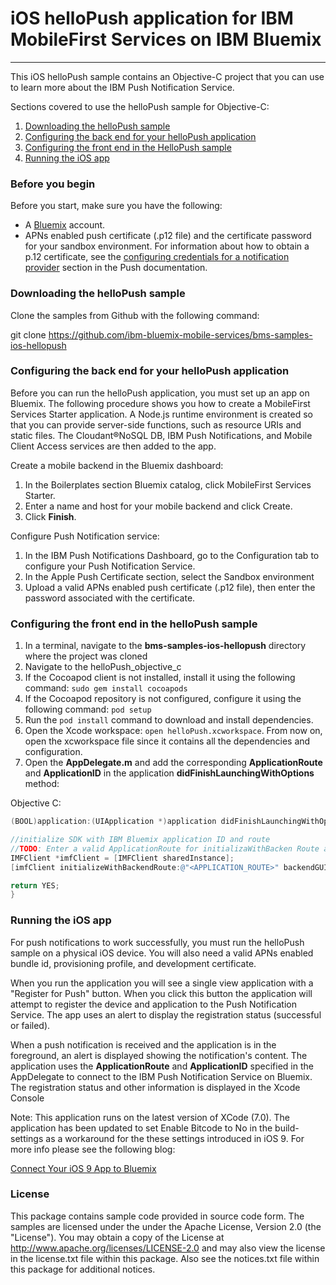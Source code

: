 # iOS helloPush application for IBM MobileFirst Services on IBM Bluemix
---
This iOS helloPush sample contains an Objective-C project that you can use to learn more about the IBM Push Notification Service. 

Sections covered to use the helloPush sample for Objective-C:

1. [Downloading the helloPush sample](#downloading)
2. [Configuring the back end for your helloPush application](#configuring-the-back-end-for-your-helloPush-application)
3. [Configuring the front end in the HelloPush sample](#configuring-the-front-end-in-the-HelloPush-sample)
4. [Running the iOS app](#running-the-iOS-app)


### Before you begin
Before you start, make sure you have the following:

- A [Bluemix](http://bluemix.net) account.
- APNs enabled push certificate (.p12 file) and the certificate password for your sandbox environment. For information about how to obtain a p.12 certificate, see the [configuring credentials for a notification provider](https://www.ng.bluemix.net/docs/services/mobilepush/index.html#push_provider) section in the Push documentation.

### Downloading the helloPush sample
Clone the samples from Github with the following command:

git clone https://github.com/ibm-bluemix-mobile-services/bms-samples-ios-hellopush

### Configuring the back end for your helloPush application
Before you can run the helloPush application, you must set up an app on Bluemix.  The following procedure shows you how to create a MobileFirst Services Starter application. A Node.js runtime environment is created so that you can provide server-side functions, such as resource URIs and static files. The Cloudant®NoSQL DB, IBM Push Notifications, and Mobile Client Access services are then added to the app.

Create a mobile backend in the  Bluemix dashboard:

1.	In the Boilerplates section Bluemix catalog, click MobileFirst Services Starter.
2.	Enter a name and host for your mobile backend and click Create.
3.	Click **Finish**.

Configure Push Notification service:

1.	In the IBM Push Notifications Dashboard, go to the Configuration tab to configure your Push Notification Service.  
2.  In the Apple Push Certificate section, select the Sandbox environment
3.   Upload a valid APNs enabled push certificate (.p12 file), then enter the password associated with the certificate.

### Configuring the front end in the helloPush sample
1. In a terminal, navigate to the **bms-samples-ios-hellopush** directory where the project was cloned
2. Navigate to the helloPush_objective_c 
3. If the Cocoapod client is not installed, install it using the following command: `sudo gem install cocoapods`
4.  If the Cocoapod repository is not configured, configure it using the following command: `pod setup`
5. Run the `pod install` command to download and install dependencies.
6. Open the Xcode workspace: `open helloPush.xcworkspace`. From now on, open the xcworkspace file since it contains all the dependencies and configuration.
7. Open the **AppDelegate.m** and add the corresponding **ApplicationRoute** and
**ApplicationID** in the application **didFinishLaunchingWithOptions** method:


Objective C:
```objective-c
(BOOL)application:(UIApplication *)application didFinishLaunchingWithOptions:(NSDictionary *)launchOptions {

//initialize SDK with IBM Bluemix application ID and route
//TODO: Enter a valid ApplicationRoute for initializaWithBacken Route and a valid ApplicationId for backenGUID
IMFClient *imfClient = [IMFClient sharedInstance];
[imfClient initializeWithBackendRoute:@"<APPLICATION_ROUTE>" backendGUID:@"<APPLICATION_ID>"];			

return YES;
}
```



### Running the iOS app
For push notifications to work successfully, you must run the helloPush sample on a physical iOS device. You will also need a valid APNs enabled bundle id, provisioning profile, and development certificate.

When you run the application you will see a single view application with a "Register for Push" button. When you click this button the application will attempt to register the device and application to the Push Notification Service. The app uses an alert to display the registration status (successful or failed).

When a push notification is received and the application is in the foreground, an alert is displayed showing the notification's content. The application uses the **ApplicationRoute** and **ApplicationID** specified in the AppDelegate to connect to the IBM Push Notification Service on Bluemix. The registration status and other information is displayed  in the Xcode Console 


Note: This application runs on the latest version of XCode (7.0). The application has been updated to set Enable Bitcode to No in the build-settings as a workaround for the these settings introduced in iOS 9. For more info please see the following blog:

[Connect Your iOS 9 App to Bluemix](https://developer.ibm.com/bluemix/2015/09/16/connect-your-ios-9-app-to-bluemix/)

### License
This package contains sample code provided in source code form. The samples are licensed under the under the Apache License, Version 2.0 (the "License"). You may obtain a copy of the License at http://www.apache.org/licenses/LICENSE-2.0 and may also view the license in the license.txt file within this package. Also see the notices.txt file within this package for additional notices.
